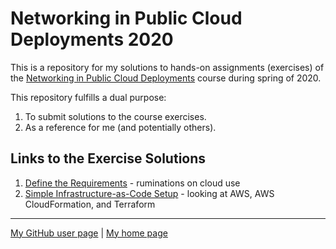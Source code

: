# Networking in Public Cloud Deployments 2020

This is a repository for my solutions to hands-on assignments (exercises)
of the
[Networking in Public Cloud Deployments](https://www.ipspace.net/PubCloud/)
course during spring of 2020.

This repository fulfills a dual purpose:

1. To submit solutions to the course exercises.
2. As a reference for me (and potentially others).

## Links to the Exercise Solutions

1. [Define the Requirements](ex1-reqs/) - ruminations on cloud use
2. [Simple Infrastructure-as-Code Setup](ex2-iac/) - looking at AWS,
   AWS CloudFormation, and Terraform

---

[My GitHub user page](https://github.com/auerswal) |
[My home page](https://www.unix-ag.uni-kl.de/~auerswal/)
